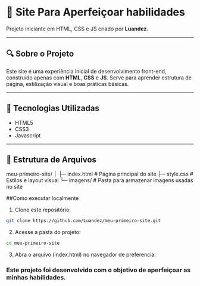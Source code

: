 # 🧩 Site Para Aperfeiçoar habilidades

Projeto iniciante em HTML, CSS e JS criado por **Luandez**.

---

## 🔍 Sobre o Projeto

Este site é uma experiência inicial de desenvolvimento front-end, construído apenas com **HTML**, **CSS** e **JS**. Serve para aprender estrutura de página, estilização visual e boas práticas básicas.

---

## 🧰 Tecnologias Utilizadas

- HTML5  
- CSS3
- Javascript

---

## 📂 Estrutura de Arquivos
meu-primeiro-site/
│
├─ index.html # Página principal do site
├─ style.css # Estilos e layout visual
└─ imagens/ # Pasta para armazenar imagens usadas no site

##Como executar localmente

1. Clone este repositório:
```bash
git clone https://github.com/Luandez/meu-primeiro-site.git
```

2. Acesse a pasta do projeto:
```bash
cd meu-primeiro-site
```

3. Abra o arquivo (index.html) no navegador de preferencia.

### Este projeto foi desenvolvido com o objetivo de aperfeiçoar as minhas habilidades. ###
